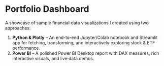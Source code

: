 # Portfolio Dashboard

A showcase of sample financial‐data visualizations I created using two approaches:

1. **Python & Plotly** – An end-to-end Jupyter/Colab notebook and Streamlit app for fetching, transforming, and interactively exploring stock & ETF performance.
2. **Power BI** – A polished Power BI Desktop report with DAX measures, rich interactive visuals, and live‐data demos.
